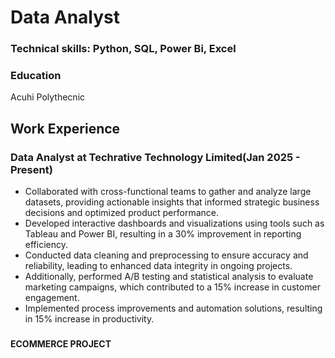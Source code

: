 # Data Analyst

### Technical skills: Python, SQL, Power Bi, Excel

### Education
Acuhi Polythecnic

## Work Experience
### Data Analyst at Techrative Technology Limited(Jan 2025   - Present)

- Collaborated with cross-functional teams to gather and analyze large datasets, providing actionable insights that informed strategic business decisions and 
  optimized product performance.
- Developed interactive dashboards and visualizations using tools such as Tableau and Power BI, resulting in a 30% improvement in reporting efficiency.
- Conducted data cleaning and preprocessing to ensure accuracy and reliability, leading to enhanced data integrity in ongoing projects.
-  Additionally, performed A/B testing and statistical analysis to evaluate marketing campaigns, which contributed to a 15% increase in customer engagement.
-  Implemented process improvements and automation solutions, resulting in 15% increase in productivity.

### 
**ECOMMERCE PROJECT**
